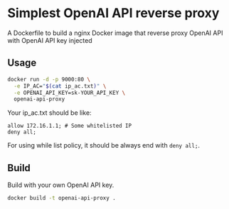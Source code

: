 # Simplest OpenAI API reverse proxy
A Dockerfile to build a nginx Docker image that reverse proxy OpenAI API with OpenAI API key injected


## Usage
```bash
docker run -d -p 9000:80 \
  -e IP_AC="$(cat ip_ac.txt)" \
  -e OPENAI_API_KEY=sk-YOUR_API_KEY \
  openai-api-proxy
```

Your ip_ac.txt should be like:
```
allow 172.16.1.1; # Some whitelisted IP
deny all;
```
For using while list policy, it should be always end with `deny all;`.


## Build
Build with your own OpenAI API key.
```bash
docker build -t openai-api-proxy .

```